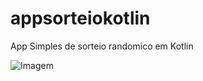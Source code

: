 # appsorteiokotlin
App Simples de sorteio randomico em Kotlin

![Imagem](https://github.com/tattudc/appsorteiokotlin/blob/main/image.png?raw=true)
